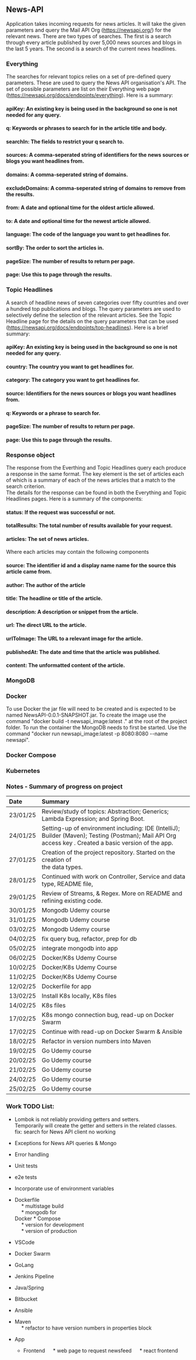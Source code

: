 ## News-API

Application takes incoming requests for news articles. It will take the given parameters and query the Mail API Org 
(https://newsapi.org/) for the relevant news.  There are two types of searches.  The first is a search through every 
article published by over 5,000 news sources and blogs in the last 5 years. The second is a search of the current news 
headlines.  

### Everything
The searches for relevant topics relies on a set of pre-defined query parameters.  These are used to query the News API
organisation's API.  The set of possible parameters are list on their Everything web page 
(https://newsapi.org/docs/endpoints/everything).  Here is a summary:

#### apiKey: An existing key is being used in the background so one is not needed for any query.

#### q: Keywords or phrases to search for in the article title and body.

#### searchIn: The fields to restrict your q search to.

#### sources: A comma-seperated string of identifiers for the news sources or blogs you want headlines from. 

#### domains: A comma-seperated string of domains.

#### excludeDomains: A comma-seperated string of domains to remove from the results.

#### from: A date and optional time for the oldest article allowed. 

#### to: A date and optional time for the newest article allowed. 

#### language: The  code of the language you want to get headlines for. 

#### sortBy: The order to sort the articles in. 

#### pageSize: The number of results to return per page.

#### page: Use this to page through the results.


### Topic Headlines

A search of headline news of seven categories over fifty countries and over a hundred top publications and blogs.  The 
query parameters are used to selectively define the selection of the relevant articles.  See the Topic Headline page 
for the details on the query parameters that can be used (https://newsapi.org/docs/endpoints/top-headlines).  Here is a 
brief summary: 

#### apiKey: An existing key is being used in the background so one is not needed for any query.

#### country: The country you want to get headlines for. 

#### category: The category you want to get headlines for. 

#### source: Identifiers for the news sources or blogs you want headlines from. 

#### q: Keywords or a phrase to search for.

#### pageSize: The number of results to return per page.


#### page: Use this to page through the results.

### Response object

The response from the Everthing and Topic Headlines query each produce a response in the same format.  The key element 
is the set of articles each of which is a summary of each of the news articles that a match to the search criterion.  
The details for the response can be found in both the Everything and Topic Headlines pages.  Here is a summary of the 
components:  

#### status: If the request was successful or not. 

#### totalResults: The total number of results available for your request.

#### articles: The set of news articles.

Where each articles may contain the following components

#### source: The identifier id and a display name name for the source this article came from.

#### author: The author of the article

#### title: The headline or title of the article.

#### description: A description or snippet from the article.

#### url: The direct URL to the article.

#### urlToImage: The URL to a relevant image for the article.

#### publishedAt: The date and time that the article was published.

#### content: The unformatted content of the article.

### MongoDB

### Docker
To use Docker the jar file will need to be created and is expected to be named NewsAPI-0.0.1-SNAPSHOT.jar. To create 
the image use the command "docker build -t newsapi_image:latest ." at the root of the project folder.
To run the container the MongoDB needs to first be started. Use the command "docker run newsapi_image:latest 
-p 8080:8080 --name newsapi". 

### Docker Compose 


### Kubernetes

### Notes - Summary of progress on project

| Date     | Summary                                                                                                                                                 |
|:---------|:--------------------------------------------------------------------------------------------------------------------------------------------------------|
| 23/01/25 | Review/study of topics: Abstraction; Generics; Lambda Expression; and Spring Boot.                                                                      |
| 24/01/25 | Setting-up of environment including: IDE (IntelliJ); Builder (Maven); Testing (Postman); Mail API Org access key .  Created a basic version of the app. |
| 27/01/25 | Creation of the project repository.  Started on the creation of <br/>the data types.                                                                    |
| 28/01/25 | Continued with work on Controller, Service and data type, README file,                                                                                  |
| 29/01/25 | Review of Streams, & Regex. More on README and refining existing code.                                                                                  |
| 30/01/25 | Mongodb Udemy course                                                                                                                                    |
| 31/01/25 | Mongodb Udemy course                                                                                                                                    |
| 03/02/25 | Mongodb Udemy course                                                                                                                                    |
| 04/02/25 | fix query bug, refactor, prep for db                                                                                                                    |
| 05/02/25 | integrate mongodb into app                                                                                                                              |
| 06/02/25 | Docker/K8s Udemy Course                                                                                                                                 |
| 10/02/25 | Docker/K8s Udemy Course                                                                                                                                 |
| 11/02/25 | Docker/K8s Udemy Course                                                                                                                                 |
| 12/02/25 | Dockerfile for app                                                                                                                                      |
| 13/02/25 | Install K8s locally, K8s files                                                                                                                          |
| 14/02/25 | K8s files                                                                                                                                               |
| 17/02/25 | K8s mongo connection bug, read-up on Docker Swarm                                                                                                       |
| 17/02/25 | Continue with read-up on Docker Swarm & Ansible                                                                                                         |
| 18/02/25 | Refactor in version numbers into Maven                                                                                                                  |
| 19/02/25 | Go Udemy course                                                                                                                                         |
| 20/02/25 | Go Udemy course                                                                                                                                                |
| 21/02/25 | Go Udemy course                                                                                                                                                 |
| 24/02/25 | Go Udemy course                                                                                                                                                |
| 25/02/25 | Go Udemy course                                                                                                                                                 |


### Work TODO List: 
* Lombok is not reliably providing getters and setters.  
Temporarily will create the getter and setters in the related classes.    
fix: search for News API client no working <br/>     
* Exceptions for News API queries & Mongo  <br/>     
* Error handling <br/>     
* Unit tests <br/>     
* e2e tests <br/>
* Incorporate use of environment variables <br/>
* Dockerfile <br/>
&emsp; * multistage build <br/>
&emsp; * mongodb for  <br/>
Docker * Compose <br/>
&emsp; * version for development <br/>
&emsp; * version of production <br/>

* VSCode  <br/>

* Docker Swarm <br/>
* GoLang <br/>
* Jenkins Pipeline <br/>
* Java/Spring <br/>
* Bitbucket <br/>
* Ansible <br/>
* Maven <br/>
&emsp; * refactor to have version numbers in properties block
* App
    * Frontend
&emsp; * web page to request newsfeed
&emsp; * react frontend
    